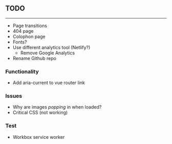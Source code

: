 ## TODO

---

* Page transitions
* 404 page
* Colophon page
* Fonts?
* Use different analytics tool (Netlify?)
    * Remove Google Analytics
* Rename Github repo

### Functionality

* Add aria-current to vue router link

### Issues

* Why are images *popping* in when loaded?
* Critical CSS (not working)

### Test

* Workbox service worker
